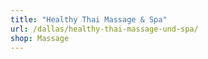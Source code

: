 ```yaml
---
title: "Healthy Thai Massage & Spa"
url: /dallas/healthy-thai-massage-und-spa/
shop: Massage
---
```

